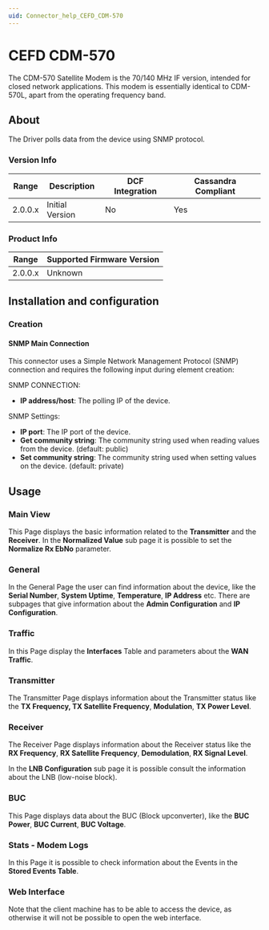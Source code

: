 ```yaml
---
uid: Connector_help_CEFD_CDM-570
---
```


# CEFD CDM-570

The CDM-570 Satellite Modem is the 70/140 MHz IF version, intended for closed network applications. This modem is essentially identical to CDM-570L, apart from the operating frequency band.

## About

The Driver polls data from the device using SNMP protocol.

### Version Info

| Range | Description | DCF Integration | Cassandra Compliant |
|------------------|-----------------|---------------------|-------------------------|
| 2.0.0.x          | Initial Version | No                  | Yes                     |

### Product Info

| Range | Supported Firmware Version |
|------------------|-----------------------------|
| 2.0.0.x          | Unknown                     |

## Installation and configuration

### Creation

#### SNMP Main Connection

This connector uses a Simple Network Management Protocol (SNMP) connection and requires the following input during element creation:

SNMP CONNECTION:

- **IP address/host**: The polling IP of the device.

SNMP Settings:

- **IP port**: The IP port of the device.
- **Get community string**: The community string used when reading values from the device. (default: public)
- **Set community string**: The community string used when setting values on the device. (default: private)

## Usage

### Main View

This Page displays the basic information related to the **Transmitter** and the **Receiver**. In the **Normalized Value** sub page it is possible to set the **Normalize Rx EbNo** parameter.

### General

In the General Page the user can find information about the device, like the **Serial Number**, **System Uptime**, **Temperature**, **IP Address** etc. There are subpages that give information about the **Admin Configuration** and **IP Configuration**.

### Traffic

In this Page display the **Interfaces** Table and parameters about the **WAN Traffic**.

### Transmitter

The Transmitter Page displays information about the Transmitter status like the **TX Frequency, TX Satellite Frequency**, **Modulation**, **TX Power Level**.

### Receiver

The Receiver Page displays information about the Receiver status like the **RX Frequency**, **RX Satellite Frequency**, **Demodulation**, **RX Signal Level**.

In the **LNB Configuration** sub page it is possible consult the information about the LNB (low-noise block).

### BUC

This Page displays data about the BUC (Block upconverter), like the **BUC Power**, **BUC Current**, **BUC Voltage**.

### Stats - Modem Logs

In this Page it is possible to check information about the Events in the **Stored Events Table**.

### Web Interface

Note that the client machine has to be able to access the device, as otherwise it will not be possible to open the web interface.
